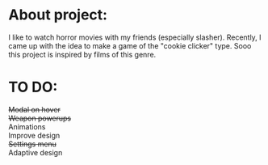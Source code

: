 # About project:

I like to watch horror movies with my friends (especially slasher). Recently, I came up with the idea to make a game of the "cookie clicker" type. 
Sooo this project is inspired by films of this genre.


# TO DO:
~~Modal on hover~~\
~~Weapon powerups~~\
Animations\
Improve design\
~~Settings menu~~\
Adaptive design
